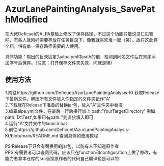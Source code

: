 # AzurLanePaintingAnalysis_SavePathModified
 
在大佬Deficuet的ALPA基础上修改了保存路径，不过这个功能只能说见仁见智吧，有些人就刚好需要存放在任务目录下，像我就喜欢堆一起（笑）。故在这此存个档，供有单一保存路径需要的人使用。   

具体功能：输出的目录固定为alpa.yml中path的值，检测到同名文件后在末尾添加序号后保存。（注意：打开保存文件夹失效，问就是懒）  

## 使用方法
1.前往https://github.com/Deficuet/AzurLanePaintingAnalysis-Kt 获取Release下最新文件，解压所有文件放入你指定的文件夹记作"A"  
2.下载我在Release下准备的替换jar包，放入"A"文件夹中替换  
3.编辑alpa.yml文件，在最后一行后换行加上 path:'YourTargetDirectory' 例如 path:'D:\Test',如果已有path:''则直接填入即可  
4.运行"A"文件夹中的launch.bat  
5.前往https://github.com/Deficuet/AzurLanePaintingAnalysis-Kt/blob/main/README.md 查阅具体的使用教程  

PS:Release下只会有替换用的jar包，以防有人不知道原作者  
PPS:有需要者可以查阅代码，应该只在function和configuration上做了修改，有能力者拿本仓库的src替换原作者的代码自己编译也是可以的  
